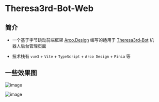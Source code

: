 # Theresa3rd-Bot-Web

## 简介
- 一个基于字节跳动前端框架 [Arco.Design](https://arco.design) 编写的适用于 [Theresa3rd-Bot](https://github.com/GardenHamster/Theresa3rd-Bot) 机器人后台管理页面

- 技术栈有 `vue3` + `Vite` + `TypeScript` + `Arco Design` + `Pinia` 等

## 一些效果图
![image](https://github.com/GardenHamster/Theresa3rd-Bot-Web/assets/89188316/bd541870-9ae8-49cf-9816-42ca5c13df8d)

![image](https://github.com/GardenHamster/Theresa3rd-Bot-Web/assets/89188316/ac1c8198-9ef0-4e18-90ce-998d5f487347)

